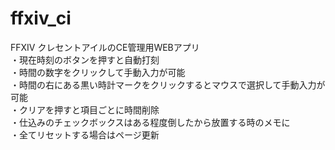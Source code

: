 # ffxiv_ci
FFXIV クレセントアイルのCE管理用WEBアプリ<br>
・現在時刻のボタンを押すと自動打刻<br>
・時間の数字をクリックして手動入力が可能<br>
・時間の右にある黒い時計マークをクリックするとマウスで選択して手動入力が可能<br>
・クリアを押すと項目ごとに時間削除<br>
・仕込みのチェックボックスはある程度倒したから放置する時のメモに<br>
・全てリセットする場合はページ更新<br>
<br>
